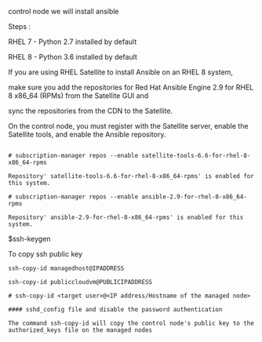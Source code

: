 
control node  we will install ansible 


Steps :

RHEL 7 - Python 2.7 installed by default

RHEL 8 - Python 3.6 installed by default


If you are using RHEL Satellite to install Ansible on an RHEL 8 system, 

make sure you add the repositories for Red Hat Ansible Engine 2.9 for RHEL 8 x86_64 (RPMs) from the Satellite GUI and 

sync the repositories from the CDN to the Satellite. 

On the control node, you must register with the Satellite server, enable the Satellite tools, and enable the Ansible repository.

~~~

# subscription-manager repos --enable satellite-tools-6.6-for-rhel-8-x86_64-rpms

Repository' satellite-tools-6.6-for-rhel-8-x86_64-rpms' is enabled for this system.

# subscription-manager repos --enable ansible-2.9-for-rhel-8-x86_64-rpms

Repository' ansible-2.9-for-rhel-8-x86_64-rpms' is enabled for this system.

~~~


$ssh-keygen


To copy ssh public key

~~~
ssh-copy-id managedhost@IPADDRESS

ssh-copy-id publiccloudvm@PUBLICIPADDRESS

# ssh-copy-id <target user>@<IP address/Hostname of the managed node>

#### sshd_config file and disable the password authentication

The command ssh-copy-id will copy the control node's public key to the authorized_keys file on the managed nodes

~~~
